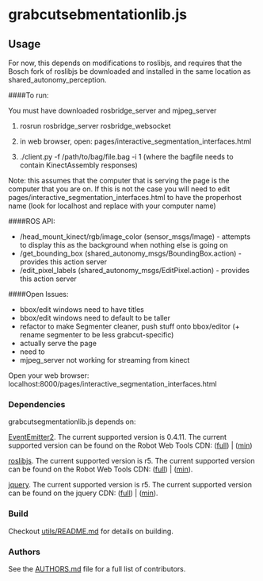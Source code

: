 grabcutsebmentationlib.js 
================

## Usage

For now, this depends on modifications to roslibjs, and requires that the Bosch fork of roslibjs be downloaded and installed in the same location as shared_autonomy_perception.

####To run:

You must have downloaded rosbridge_server and mjpeg_server

1) rosrun rosbridge_server rosbridge_websocket

2) in web browser, open: pages/interactive_segmentation_interfaces.html

3) ./client.py -f /path/to/bag/file.bag -i 1
(where the bagfile needs to contain KinectAssembly responses)

Note: this assumes that the computer that is serving the page is the computer that you are on.  If this is not the case you will need to edit pages/interactive_segmentation_interfaces.html to have the properhost name (look for localhost and replace with your computer name)

####ROS API:
* /head_mount_kinect/rgb/image_color (sensor_msgs/Image) - attempts to display this as the background when nothing else is going on
* /get_bounding_box (shared_autonomy_msgs/BoundingBox.action) - provides this action server
* /edit_pixel_labels (shared_autonomy_msgs/EditPixel.action) - provides this action server

####Open Issues:
* bbox/edit windows need to have titles 
* bbox/edit windows need to default to be taller
* refactor to make Segmenter cleaner, push stuff onto bbox/editor (+ rename segmenter to be less grabcut-specific)
* actually serve the page
* need to 
* mjpeg_server not working for streaming from kinect


Open your web browser: localhost:8000/pages/interactive_segmentation_interfaces.html


### Dependencies
grabcutsegmentationlib.js depends on:

[EventEmitter2](https://github.com/hij1nx/EventEmitter2). The current supported version is 0.4.11. The current supported version can be found on the Robot Web Tools CDN: ([full](http://cdn.robotwebtools.org/EventEmitter2/0.4.11/eventemitter2.js)) | ([min](http://cdn.robotwebtools.org/EventEmitter2/0.4.11/eventemitter2.min.js))

[roslibjs](https://github.com/RobotWebTools/roslibjs). The current supported version is r5. The current supported version can be found on the Robot Web Tools CDN: ([full](http://cdn.robotwebtools.org/roslibjs/r5/roslib.js)) | ([min](http://cdn.robotwebtools.org/roslibjs/r5/roslib.min.js)).

[jquery](http://code.jquery.com). The current supported version is r5. The current supported version can be found on the jquery CDN: ([full](http://code.jquery.com/jquery-1.10.2.js)) | ([min](http://code.jquery.com/jquery-migrate-1.2.1.min.js)).

### Build
Checkout [utils/README.md](utils/README.md) for details on building.

### Authors
See the [AUTHORS.md](AUTHORS) file for a full list of contributors.

